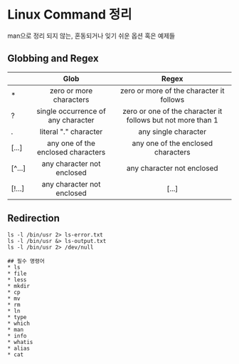 # Linux Command 정리

man으로 정리 되지 않는, 혼동되거나 잊기 쉬운 옵션 혹은 예제들

## Globbing and Regex

| | Glob | Regex |
|--- | :---: | :---: |
| * | zero or more characters | zero or more of the character it follows |
| ? |	single occurrence of any character | zero or one of the character it follows but not more than 1 |
| . |	literal "." character | any single character |
| [...] | any one of the enclosed characters | any one of the enclosed characters |
| [^...] | any character not enclosed | any character not enclosed |
| [!...] | any character not enclosed | [...] |

## Redirection

```
ls -l /bin/usr 2> ls-error.txt
ls -l /bin/usr &> ls-output.txt
ls -l /bin/usr 2> /dev/null

## 필수 명령어
* ls
* file
* less
* mkdir
* cp
* mv
* rm
* ln
* type
* which
* man
* info
* whatis
* alias
* cat

